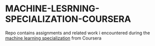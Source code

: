 # MACHINE-LESRNING-SPECIALIZATION-COURSERA

Repo contains assignments and related work i encountered during the [machine learning specialization](https://www.coursera.org/specializations/machine-learning-introduction) from Coursera
